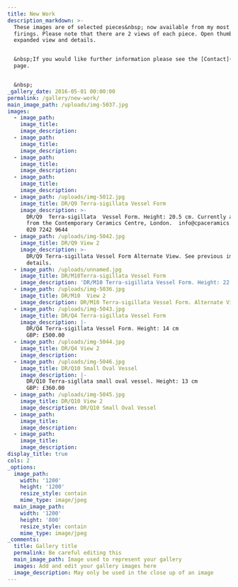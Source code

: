 ```yaml
---
title: New Work
description_markdown: >-
  These images are of selected pieces&nbsp; now available from my most recent
  firings. Please note that there are 2 views of each piece. Open thumbnail for
  expanded view and details.


  &nbsp;If you would like further information please see the [Contact](/contact)
  page.


  &nbsp;
_gallery_date: 2016-05-01 00:00:00
permalink: /gallery/new-work/
main_image_path: /uploads/img-5037.jpg
images:
  - image_path:
    image_title:
    image_description:
  - image_path:
    image_title:
    image_description:
  - image_path:
    image_title:
    image_description:
  - image_path:
    image_title:
    image_description:
  - image_path: /uploads/img-5012.jpg
    image_title: DR/Q9 Terra-sigillata Vessel Form
    image_description: >-
      DR/Q9  Terra-sigillata  Vessel Form. Height: 20.5 cm. Currently available
      from the Contemporary Ceramics Centre, London.  info@cpaceramics.com Tel:
      ‭020 7242 9644‬
  - image_path: /uploads/img-5042.jpg
    image_title: DR/Q9 View 2
    image_description: >-
      DR/Q9 Terra-sigillata Vessel Form Alternate View. See previous image for
      details.
  - image_path: /uploads/unnamed.jpg
    image_title: DR/M10Terra-sigillata Vessel Form
    image_description: 'DR/M10 Terra-sigillata Vessel Form. Height: 22 cm. Price in GBP: £1160.00'
  - image_path: /uploads/img-5036.jpg
    image_title: DR/M10  View 2
    image_description: DR/M10 Terra-sigillata Vessel Form. Alternate View
  - image_path: /uploads/img-5043.jpg
    image_title: DR/Q4 Terra-sigillata Vessel Form
    image_description: |-
      DR/Q4 Terra-sigillata Vessel Form. Height: 14 cm
      GBP: £500.00
  - image_path: /uploads/img-5044.jpg
    image_title: DR/Q4 View 2
    image_description:
  - image_path: /uploads/img-5046.jpg
    image_title: DR/Q10 Small Oval Vessel
    image_description: |-
      DR/Q10 Terra-sigllata small oval vessel. Height: 13 cm
      GBP: £360.00
  - image_path: /uploads/img-5045.jpg
    image_title: DR/Q10 View 2
    image_description: DR/Q10 Small Oval Vessel
  - image_path:
    image_title:
    image_description:
  - image_path:
    image_title:
    image_description:
display_title: true
cols: 2
_options:
  image_path:
    width: '1200'
    height: '1200'
    resize_style: contain
    mime_type: image/jpeg
  main_image_path:
    width: '1200'
    height: '800'
    resize_style: contain
    mime_type: image/jpeg
_comments:
  title: Gallery title
  permalink: Be careful editing this
  main_image_path: Image used to represent your gallery
  images: Add and edit your gallery images here
  image_description: May only be used in the close up of an image
---
```


